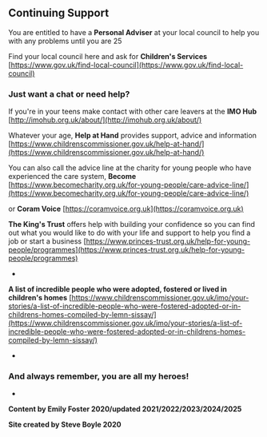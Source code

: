 
## Continuing Support

You are entitled to have a **Personal Adviser** at your local council to help you with any problems until you are 25

Find your local council here and ask for **Children's Services**
[https://www.gov.uk/find-local-council](https://www.gov.uk/find-local-council)


### Just want a chat or need help?

If you're in your teens make contact with other care leavers at the **IMO Hub**
[http://imohub.org.uk/about/](http://imohub.org.uk/about/)



Whatever your age, **Help at Hand** provides support, advice and information [https://www.childrenscommissioner.gov.uk/help-at-hand/](https://www.childrenscommissioner.gov.uk/help-at-hand/)


You can also call the advice line at the charity for young people who have experienced the care system, **Become** [https://www.becomecharity.org.uk/for-young-people/care-advice-line/](https://www.becomecharity.org.uk/for-young-people/care-advice-line/)


or **Coram Voice**
[https://coramvoice.org.uk](https://coramvoice.org.uk)


**The King's Trust** offers help with building your confidence so you can find out what you would like to do with your life and support to help you find a job or start a business [https://www.princes-trust.org.uk/help-for-young-people/programmes](https://www.princes-trust.org.uk/help-for-young-people/programmes)


*

**A list of incredible people who were adopted, fostered or lived in children's homes** [https://www.childrenscommissioner.gov.uk/imo/your-stories/a-list-of-incredible-people-who-were-fostered-adopted-or-in-childrens-homes-compiled-by-lemn-sissay/](https://www.childrenscommissioner.gov.uk/imo/your-stories/a-list-of-incredible-people-who-were-fostered-adopted-or-in-childrens-homes-compiled-by-lemn-sissay/)

*



### And always remember, you are all my heroes!


*


**Content by Emily Foster 2020/updated 2021/2022/2023/2024/2025**

**Site created by Steve Boyle 2020**
